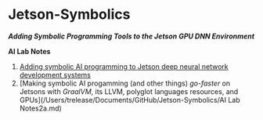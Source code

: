# Jetson-Symbolics
**_Adding Symbolic Programming Tools to the Jetson GPU DNN Environment_**

**AI Lab Notes**
 1. [Adding symbolic AI programming to Jetson deep neural network development systems](https://github.com/rtrelease/Jetson-Symbolics/blob/main/Adding%20symbolic%20programming%20tools%20to%20Jetson.md)
 2. [Making symbolic AI progamming (and other things) *go-faster* on Jetsons with *GraalVM*, its LLVM, polyglot languages resources, and GPUs](/Users/trelease/Documents/GitHub/Jetson-Symbolics/AI Lab Notes2a.md)

